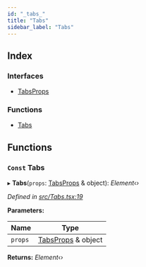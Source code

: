 ```yaml
---
id: "_tabs_"
title: "Tabs"
sidebar_label: "Tabs"
---
```


## Index

### Interfaces

* [TabsProps](../interfaces/_tabs_.tabsprops.md)

### Functions

* [Tabs](_tabs_.md#const-tabs)

## Functions

### `Const` Tabs

▸ **Tabs**(`props`: [TabsProps](../interfaces/_tabs_.tabsprops.md) & object): *Element‹›*

*Defined in [src/Tabs.tsx:19](https://github.com/tarojsx/ui/blob/bc31158/src/Tabs.tsx#L19)*

**Parameters:**

Name | Type |
------ | ------ |
`props` | [TabsProps](../interfaces/_tabs_.tabsprops.md) & object |

**Returns:** *Element‹›*
